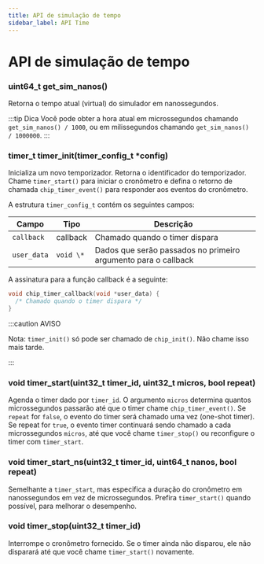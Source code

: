 ```yaml
---
title: API de simulação de tempo
sidebar_label: API Time
---
```


# API de simulação de tempo

### uint64_t get_sim_nanos()

Retorna o tempo atual (virtual) do simulador em nanossegundos.

:::tip Dica
Você pode obter a hora atual em microssegundos chamando `get_sim_nanos() / 1000`, ou em milissegundos chamando `get_sim_nanos() / 1000000`.
:::

### timer_t timer_init(timer_config_t \*config)

Inicializa um novo temporizador. Retorna o identificador do temporizador. Chame `timer_start()` para iniciar o cronômetro e defina o retorno de chamada `chip_timer_event()` para responder aos eventos do cronômetro.

A estrutura `timer_config_t` contém os seguintes campos:

| Campo       | Tipo      | Descrição                                                      |
| ----------- | --------- | -------------------------------------------------------------- |
| `callback`  | callback  | Chamado quando o timer dispara                                 |
| `user_data` | `void \*` | Dados que serão passados no primeiro argumento para o callback |

A assinatura para a função callback é a seguinte:

```cpp
void chip_timer_callback(void *user_data) {
  /* Chamado quando o timer dispara */
}
```

:::caution AVISO

Nota: `timer_init()` só pode ser chamado de `chip_init()`. Não chame isso mais tarde.

:::

### void timer_start(uint32_t timer_id, uint32_t micros, bool repeat)

Agenda o timer dado por `timer_id`. O argumento `micros` determina quantos microssegundos passarão até que o timer chame `chip_timer_event()`. Se `repeat` for `false`, o evento do timer será chamado uma vez (one-shot timer). Se repeat for `true`, o evento timer continuará sendo chamado a cada microssegundos `micros`, até que você chame `timer_stop()` ou reconfigure o timer com `timer_start`.

### void timer_start_ns(uint32_t timer_id, uint64_t nanos, bool repeat)

Semelhante a `timer_start`, mas especifica a duração do cronômetro em nanossegundos em vez de microssegundos. Prefira `timer_start()` quando possível, para melhorar o desempenho.

### void timer_stop(uint32_t timer_id)

Interrompe o cronômetro fornecido. Se o timer ainda não disparou, ele não disparará até que você chame `timer_start()` novamente.
